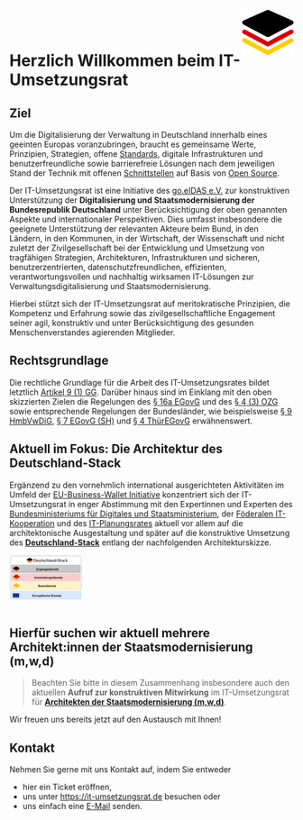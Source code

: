 <img align="right" height="80" src="https://github.com/it-umsetzungsrat/it-umsetzungsrat/blob/main/img/it-ur-logo.svg"/><br/></br>

# Herzlich Willkommen beim IT-Umsetzungsrat

## Ziel

Um die Digitalisierung der Verwaltung in Deutschland innerhalb eines geeinten Europas voranzubringen, 
braucht es gemeinsame Werte, Prinzipien, Strategien, offene [Standards](http://data.europa.eu/eli/reg/2012/1025/oj), digitale Infrastrukturen und 
benutzerfreundliche sowie barrierefreie Lösungen nach dem jeweiligen Stand der Technik mit offenen 
[Schnittstellen](https://www.openapis.org/) auf Basis von [Open Source](https://opensource.org/osd). 

Der IT-Umsetzungsrat ist eine Initiative des [go.eIDAS e.V.](https://go.eid.as/de) zur konstruktiven 
Unterstützung der **Digitalisierung und Staatsmodernisierung der Bundesrepublik Deutschland** unter 
Berücksichtigung der oben genannten Aspekte und internationaler Perspektiven. 
Dies umfasst insbesondere die geeignete Unterstützung der relevanten Akteure beim Bund, in den Ländern, in den Kommunen, 
in der Wirtschaft, der Wissenschaft und nicht zuletzt der Zivilgesellschaft bei der Entwicklung 
und Umsetzung von tragfähigen Strategien, Architekturen, Infrastrukturen und sicheren, 
benutzerzentrierten, datenschutzfreundlichen, effizienten, verantwortungsvollen und nachhaltig 
wirksamen IT-Lösungen zur Verwaltungsdigitalisierung und Staatsmodernisierung.      

Hierbei stützt sich der IT-Umsetzungsrat auf meritokratische Prinzipien, die Kompetenz und 
Erfahrung sowie das zivilgesellschaftliche Engagement seiner agil, konstruktiv und unter 
Berücksichtigung des gesunden Menschenverstandes agierenden Mitglieder. 

## Rechtsgrundlage

Die rechtliche Grundlage für die Arbeit des IT-Umsetzungsrates bildet letztlich 
[Artikel 9 (1) GG](https://www.gesetze-im-internet.de/gg/art_9.html). Darüber hinaus sind 
im Einklang mit den oben skizzierten Zielen die Regelungen des [§ 16a EGovG](https://www.gesetze-im-internet.de/egovg/__16a.html) und des [§ 4 (3) OZG](https://www.gesetze-im-internet.de/ozg/__4.html) 
sowie entsprechende Regelungen der Bundesländer, wie beispielsweise [§ 9 HmbVwDiG](https://www.landesrecht-hamburg.de/bsha/document/jlr-VwDiGHApP9), [§ 7 EGovG (SH)](https://www.gesetze-rechtsprechung.sh.juris.de/bssh/document/jlr-EGovGSH2009V4P7) 
und [§ 4 ThürEGovG](https://landesrecht.thueringen.de/bsth/document/jlr-EGovGTHpP4) erwähnenswert.    

## Aktuell im Fokus: Die Architektur des Deutschland-Stack

Ergänzend zu den vornehmlich international ausgerichteten Aktivitäten im Umfeld der [EU-Business-Wallet Initiative](https://github.com/eu-business-wallet) 
konzentriert sich der IT-Umsetzungsrat in enger Abstimmung mit den Expertinnen und Experten des [Bundesministeriums für Digitales und Staatsministerium](https://bmds.bund.de/), 
der [Föderalen IT-Kooperation](https://www.fitko.de/) und des [IT-Planungsrates](https://www.it-planungsrat.de/) aktuell vor allem auf die architektonische Ausgestaltung und später auf die konstruktive Umsetzung des 
**[Deutschland-Stack](https://www.schleswig-holstein.de/DE/landesregierung/themen/digitalisierung/digitalisierung-zukunftsthema/_documents/impulspapier_deutschland-stack.pdf?__blob=publicationFile&v=2)** entlang der nachfolgenden Architekturskizze. 

<img align="center" height="80" src="https://github.com/it-umsetzungsrat/it-umsetzungsrat/blob/main/img/de-stack-abstrakt.svg"/><br/></br>

## Hierfür suchen wir aktuell mehrere Architekt:innen der Staatsmodernisierung (m,w,d)

>Beachten Sie bitte in diesem Zusammenhang insbesondere auch den aktuellen **Aufruf zur konstruktiven Mitwirkung**
>im IT-Umsetzungsrat für **[Architekten der Staatsmodernisierung (m,w,d)](https://github.com/it-umsetzungsrat/it-umsetzungsrat/blob/main/Architekten.md)**. 

Wir freuen uns bereits jetzt auf den Austausch mit Ihnen!    

## Kontakt

Nehmen Sie gerne mit uns Kontakt auf, indem Sie entweder 
* hier ein Ticket eröffnen, 
* uns unter https://it-umsetzungsrat.de besuchen oder 
* uns einfach eine [E-Mail](mailto:it-ur@eID.AS) senden.

